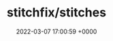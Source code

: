 ---
title: "stitchfix/stitches"
link: "https://github.com/stitchfix/stitches"
date: "2022-03-07 17:00:59 +0000"
description: "Create a Microservice in Rails with minimal ceremony"
category: "github"
---